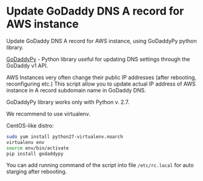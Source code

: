 # Update GoDaddy DNS A record for AWS instance
Update GoDaddy DNS A record for AWS instance, using GoDaddyPy python library.

[GoDaddyPy](https://github.com/eXamadeus/godaddypy) - Python library useful for updating DNS settings through the GoDaddy v1 API.

AWS Instances very often change their public IP addresses (after rebooting, reconfiguring etc.)
This script allow you to update actual IP address of AWS instance in A record subdomain name in GoDaddy DNS.

GoDaddyPy library works only with Python v. 2.7.

We recommend to use virtualenv.

CentOS-like distro:

```bash
sudo yum install python27-virtualenv.noarch
virtualenv env
source env/bin/activate
pip install godaddypy
```

You can add running command of the script into file `/etc/rc.local` for auto starging after rebooting.

